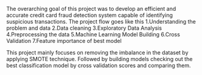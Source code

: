 The overarching goal of this project was to develop an efficient and accurate credit card fraud detection system capable of identifying suspicious transactions.
The project flow goes like this
1.Understanding the problem and data
2.Data cleaning
3.Exploratory Data Analysis
4.Preprocessing the data 
5.Machine Learning Model Building
6.Cross Validation 
7.Feature importance of best model

This project mainly focuses on removing the imbalance in the dataset by applying SMOTE technique.
Followed by building models checking out the best classification model by cross validation scores and comparing them.
